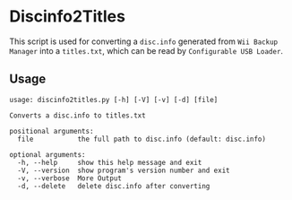 # Discinfo2Titles

This script is used for converting a `disc.info` generated from `Wii Backup Manager` into a `titles.txt`, which can be read by `Configurable USB Loader`.
  
## Usage

```text
usage: discinfo2titles.py [-h] [-V] [-v] [-d] [file]

Converts a disc.info to titles.txt

positional arguments:
  file           the full path to disc.info (default: disc.info)

optional arguments:
  -h, --help     show this help message and exit
  -V, --version  show program's version number and exit
  -v, --verbose  More Output
  -d, --delete   delete disc.info after converting
  ```
